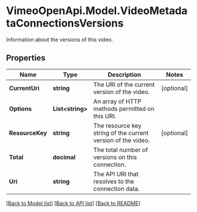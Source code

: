 # VimeoOpenApi.Model.VideoMetadataConnectionsVersions
Information about the versions of this video.
## Properties

Name | Type | Description | Notes
------------ | ------------- | ------------- | -------------
**CurrentUri** | **string** | The URI of the current version of the video. | [optional] 
**Options** | **List&lt;string&gt;** | An array of HTTP methods permitted on this URI. | 
**ResourceKey** | **string** | The resource key string of the current version of the video. | [optional] 
**Total** | **decimal** | The total number of versions on this connection. | 
**Uri** | **string** | The API URI that resolves to the connection data. | 

[[Back to Model list]](../README.md#documentation-for-models) [[Back to API list]](../README.md#documentation-for-api-endpoints) [[Back to README]](../README.md)

